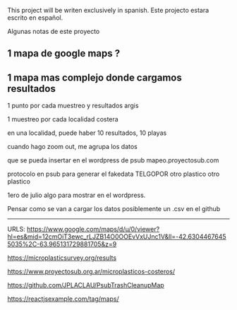 This project will be writen exclusively in spanish.
Este projecto estara escrito en español.

Algunas notas de este proyecto

## 1 mapa de google maps ?

## 1 mapa mas complejo donde cargamos resultados

1 punto por cada muestreo y resultados
argis

1 muestreo por cada localidad costera

en una localidad, puede haber 10 resultados, 10 playas

cuando hago zoom out, me agrupa los datos

que se pueda insertar en el wordpress de psub
mapeo.proyectosub.com

protocolo en psub para generar el fakedata
TELGOPOR
otro plastico
otro plastico

1ero de julio algo para mostrar en el wordpress.

Pensar como se van a cargar los datos
posiblemente un .csv en el github

---

URLS:
https://www.google.com/maps/d/u/0/viewer?hl=es&mid=12cmOiT3ewc_rLJZB14O0OOEvVxUJnc1V&ll=-42.63044676455035%2C-63.965131729881705&z=9

https://microplasticsurvey.org/results

https://www.proyectosub.org.ar/microplasticos-costeros/

https://github.com/JPLACLAU/PsubTrashCleanupMap

https://reactjsexample.com/tag/maps/
